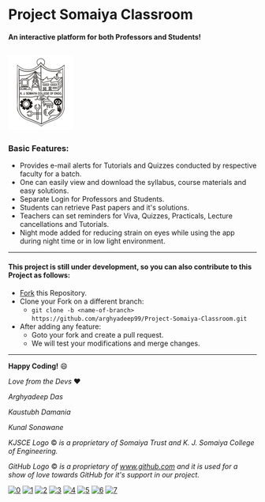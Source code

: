 # Project Somaiya Classroom
#### An interactive platform for both Professors and Students!
![Somaiya Classroom](/app/src/main/res/drawable/kjsce.png)
---

### Basic Features:
* Provides e-mail alerts for Tutorials and Quizzes conducted by respective faculty for a batch.
* One can easily view and download the syllabus, course materials and easy solutions.
* Separate Login for Professors and Students.
* Students can retrieve Past papers and it's solutions.
* Teachers can set reminders for Viva, Quizzes, Practicals, Lecture cancellations and Tutorials.
* Night mode added for reducing strain on eyes while using the app during night time or in low light environment. 
---

#### This project is still under development, so you can also contribute to this Project as follows:
* [Fork](https://github.com/arghyadeep99/Project-Somaiya-Classroom) this Repository.
* Clone your Fork on a different branch:
	* `git clone -b <name-of-branch> https://github.com/arghyadeep99/Project-Somaiya-Classroom.git`
* After adding any feature:
	* Goto your fork and create a pull request.
	* We will test your modifications and merge changes.
	
---
**Happy Coding!** :smile:

*Love from the Devs* :heart:

*Arghyadeep Das*

*Kaustubh Damania*

*Kunal Sonawane*

_KJSCE Logo_ &copy; _is a proprietary of Somaiya Trust and K. J. Somaiya College of Engineering._

_GitHub Logo_ &copy; _is a proprietary of www.github.com and it is used for a show of love towards GitHub for it's support in our project._

[![0](https://sourcerer.io/fame/arghyadeep99/arghyadeep99/Project-Somaiya-Classroom/images/0)](https://sourcerer.io/fame/arghyadeep99/arghyadeep99/Project-Somaiya-Classroom/links/0)
[![1](https://sourcerer.io/fame/arghyadeep99/arghyadeep99/Project-Somaiya-Classroom/images/1)](https://sourcerer.io/fame/arghyadeep99/arghyadeep99/Project-Somaiya-Classroom/links/1)
[![2](https://sourcerer.io/fame/arghyadeep99/arghyadeep99/Project-Somaiya-Classroom/images/2)](https://sourcerer.io/fame/arghyadeep99/arghyadeep99/Project-Somaiya-Classroom/links/2)
[![3](https://sourcerer.io/fame/arghyadeep99/arghyadeep99/Project-Somaiya-Classroom/images/3)](https://sourcerer.io/fame/arghyadeep99/arghyadeep99/Project-Somaiya-Classroom/links/3)
[![4](https://sourcerer.io/fame/arghyadeep99/arghyadeep99/Project-Somaiya-Classroom/images/4)](https://sourcerer.io/fame/arghyadeep99/arghyadeep99/Project-Somaiya-Classroom/links/4)
[![5](https://sourcerer.io/fame/arghyadeep99/arghyadeep99/Project-Somaiya-Classroom/images/5)](https://sourcerer.io/fame/arghyadeep99/arghyadeep99/Project-Somaiya-Classroom/links/5)
[![6](https://sourcerer.io/fame/arghyadeep99/arghyadeep99/Project-Somaiya-Classroom/images/6)](https://sourcerer.io/fame/arghyadeep99/arghyadeep99/Project-Somaiya-Classroom/links/6)
[![7](https://sourcerer.io/fame/arghyadeep99/arghyadeep99/Project-Somaiya-Classroom/images/7)](https://sourcerer.io/fame/arghyadeep99/arghyadeep99/Project-Somaiya-Classroom/links/7)
